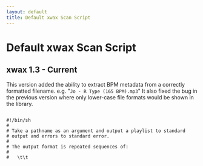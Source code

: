 ```yaml
---
layout: default
title: Default xwax Scan Script
---
```

# Default xwax Scan Script

## xwax 1.3 - Current

This version added the ability to extract BPM metadata from a correctly formatted filename. e.g. "`Jo - R Type (165 BPM).mp3`"
It also fixed the bug in the previous version where only lower-case file formats would be shown in the library.

<code bash scan>
#!/bin/sh
#
# Take a pathname as an argument and output a playlist to standard
# output and errors to standard error.
#
# The output format is repeated sequences of:
#
#   <pathname>\t<artist>\t<title>[\t<bpm>]\n
#
# If the tab (\t) or newline (\n) characters appear in a filename,
# unexpected things will happen.

PATHNAME="$1"

if [ -d "$PATHNAME" ]; then
	find -L "$PATHNAME" -type f |
		grep -iE '\.(ogg|oga|aac|cdaudio|mp3|flac|wav|aif|aiff|m4a|wma)$'
else
	cat "$PATHNAME"
fi |

# Parse artist and title information from matching filenames

sed -n '
{
# /[<ABnum>[.]] <artist> - <title>.ext
s:/\([A-H]\?[A0-9]\?[0-9].\? \+\)\?\([^/]*\) \+- \+\([^/]*\)\.[A-Z0-9]*$:\0\t\2\t\3:pi
t

# /<artist> - <album>[/(Disc|Side) <name>]/[<ABnum>[.]] <title>.ext
s:/\([^/]*\) \+- \+\([^/]*\)\(/\(disc\|side\) [0-9A-Z][^/]*\)\?/\([A-H]\?[A0-9]\?[0-9].\? \+\)\?\([^/]*\)\.[A-Z0-9]*$:\0\t\1\t\6:pi
t

# /[<ABnum>[.]] <name>.ext
s:/\([A-H]\?[A0-9]\?[0-9].\? \+\)\?\([^/]*\)\.[A-Z0-9]*$:\0\t\t\2:pi
}' |

# Extract BPM metadata from title (eg. "Ghostbusters (115.6 BPM)")

sed '
{
# BPM
s:\(.*\) *(\([0-9]\+\.\?[0-9]\+\) *BPM)$:\1\t\2:
}'
</code>

## xwax 1.2

This version of the xwax script only adds known file formats to the library. There is a known bug where only lower case file extensions are added to the library.

<code bash scan>
#!/bin/sh
#
# Take a pathname as an argument and output a playlist to standard
# output and errors to standard error.
#
# The output format is repeated sequences of:
#
#   <pathname>\t<artist>\t<title>\n
#
# If the tab (\t) or newline (\n) characters appear in a filename,
# unexpected things will happen.

PATHNAME="$1"

if [ -d "$PATHNAME" ]; then
	find -L "$PATHNAME" -type f |
		grep -E '\.(ogg|oga|aac|cdaudio|mp3|flac|wav|aif|aiff|m4a|wma)$'
else
	cat "$PATHNAME"
fi | sed -n '
{
# /[<num>[.]] <artist> - <title>.ext
s:/\([0-9]\+.\? \+\)\?\([^/]*\) \+- \+\([^/]*\)\.[A-Z0-9]*$:\0\t\2\t\3:pi
t

# /<artist> - <album>[/(Disc|Side) <name>]/[<ABnum>[.]] <title>.ext
s:/\([^/]*\) \+- \+\([^/]*\)\(/\(disc\|side\) [0-9A-Z][^/]*\)\?/\([A-H]\?[A0-9]\?[0-9].\? \+\)\?\([^/]*\)\.[A-Z0-9]*$:\0\t\1\t\6:pi
t

# /[<ABnum>[.]] <name>.ext
s:/\([A-H]\?[A0-9]\?[0-9].\? \+\)\?\([^/]*\)\.[A-Z0-9]*$:\0\t\t\2:pi
}
'
</code>


## xwax ? - 1.1

<code bash scan>
#!/bin/sh
#
# Take a pathname as an argument and output a playlist to standard
# output and errors to standard error.
#
# The output format is repeated sequences of:
#
#   <pathname>\t<artist>\t<title>\n
#
# If the tab (\t) or newline (\n) characters appear in a filename,
# unexpected things will happen.

PATHNAME="$1"

if [ -d "$PATHNAME" ]; then
	find -L "$PATHNAME" -type f
else
	cat "$PATHNAME"
fi | sed -n '
{
# /[<num>[.]] <artist> - <title>.ext
s:/\([0-9]\+.\? \+\)\?\([^/]*\) \+- \+\([^/]*\)\.[A-Z0-9]*$:\0\t\2\t\3:pi
t

# /<artist> - <album>[/(Disc|Side) <name>]/[<ABnum>[.]] <title>.ext
s:/\([^/]*\) \+- \+\([^/]*\)\(/\(disc\|side\) [0-9A-Z][^/]*\)\?/\([A-H]\?[A0-9]\?[0-9].\? \+\)\?\([^/]*\)\.[A-Z0-9]*$:\0\t\1\t\6:pi
t

# /[<ABnum>[.]] <name>.ext
s:/\([A-H]\?[A0-9]\?[0-9].\? \+\)\?\([^/]*\)\.[A-Z0-9]*$:\0\t\t\2:pi
}
'</code>
